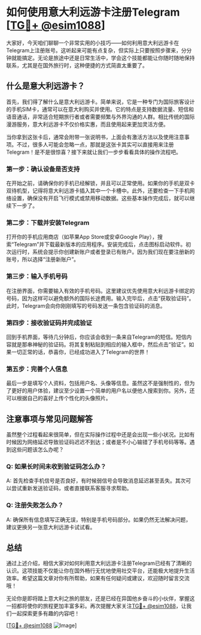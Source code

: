 # 如何使用意大利远游卡注册Telegram [[TG💪+ @esim1088](https://t.me/s/esim1088)]

大家好，今天咱们聊聊一个非常实用的小技巧——如何利用意大利远游卡在Telegram上注册账号。这听起来可能有点复杂，但实际上只要按照步骤来，分分钟就能搞定。无论是旅途中还是日常生活中，学会这个技能都能让你随时随地保持联系，尤其是在国外旅行时，这种便捷的方式简直太重要了。

## 什么是意大利远游卡？

首先，我们得了解什么是意大利远游卡。简单来说，它是一种专门为国际旅客设计的手机SIM卡，通常可以在意大利购买并使用。它的特点是支持数据流量、短信和语音通话，非常适合短期旅行者或者需要频繁与外界沟通的人群。相比传统的国际漫游服务，意大利远游卡不仅价格实惠，而且使用起来更加灵活方便。

当你拿到这张卡后，通常会附带一张说明书，上面会有激活方法以及使用注意事项。不过，很多人可能会忽略一点，那就是这张卡其实可以直接用来注册Telegram！是不是很惊喜？接下来就让我们一步步看看具体的操作流程吧。

### 第一步：确认设备是否支持

在开始之前，请确保你的手机已经解锁，并且可以正常使用。如果你的手机是双卡双待机型，记得将意大利远游卡插入其中一个卡槽中。此外，还要检查一下手机网络设置，确保没有开启飞行模式或禁用移动数据。这些基本操作完成后，就可以继续下一步了。

### 第二步：下载并安装Telegram

打开你的手机应用商店（如苹果App Store或安卓Google Play），搜索“Telegram”并下载最新版本的应用程序。安装完成后，点击图标启动软件。初次运行时，系统会提示你创建新账户或者登录已有账户。因为我们现在要注册新的账号，所以选择“注册新账户”。

### 第三步：输入手机号码

在注册界面，你需要输入有效的手机号码。这里建议优先使用意大利远游卡绑定的号码，因为这样可以避免额外的国际长途费用。输入完毕后，点击“获取验证码”。此时，Telegram会向你刚刚填写的号码发送一条包含验证码的消息。

### 第四步：接收验证码并完成验证

回到手机界面，等待几分钟后，你应该会收到一条来自Telegram的短信。短信内容就是那串神秘的验证码。将其复制粘贴到相应的输入框中，然后点击“验证”。如果一切正常的话，恭喜你，已经成功进入了Telegram的世界！

### 第五步：完善个人信息

最后一步是填写个人资料，包括用户名、头像等信息。虽然这不是强制性的，但为了更好的用户体验，建议至少设置一个简单的用户名以便他人搜索到你。另外，还可以根据自己的喜好上传个性化的头像照片。

## 注意事项与常见问题解答

虽然整个过程看起来很简单，但在实际操作过程中还是会出现一些小状况。比如有时候因为网络延迟导致验证码迟迟不到达；或者是不小心输错了手机号码等等。遇到这些问题该怎么办呢？

### Q: 如果长时间未收到验证码怎么办？
A: 首先检查手机信号是否良好，有时候弱信号会导致消息延迟甚至丢失。其次可以尝试重新发送验证码，或者直接联系客服寻求帮助。

### Q: 注册失败怎么办？
A: 确保所有信息填写正确无误，特别是手机号码部分。如果仍然无法解决问题，建议更换另一张意大利远游卡试试看。

## 总结

通过上述介绍，相信大家对如何利用意大利远游卡注册Telegram已经有了清晰的认识。这项技能不仅能让你在国外畅行无忧地使用社交平台，还能极大地提升生活效率。希望这篇文章对你有所帮助，如果有任何疑问或建议，欢迎随时留言交流哦！

无论你是即将踏上意大利之旅的朋友，还是已经在异国他乡奋斗的小伙伴，掌握这一招都将使你的旅程更加丰富多彩。再次提醒大家关注[TG💪+ @esim1088](https://t.me/s/esim1088)，让我们一起探索更多有趣的内容吧！

[[TG💪+ @esim1088](https://t.me/s/esim1088) ![Image](https://i.postimg.cc/4NQfJmqS/Snipaste-2025-05-13-00-14-12.png)]